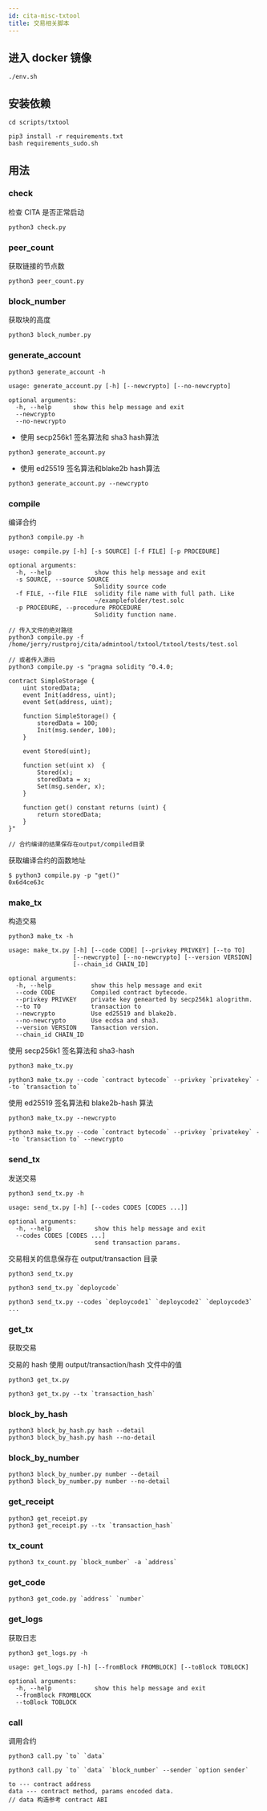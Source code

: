 ```yaml
---
id: cita-misc-txtool
title: 交易相关脚本
---
```


## 进入 docker 镜像

```
./env.sh
```

## 安装依赖

```
cd scripts/txtool
```

```shell
pip3 install -r requirements.txt
bash requirements_sudo.sh
```

## 用法

### check

检查 CITA 是否正常启动

```shell
python3 check.py
```

### peer_count

获取链接的节点数

```shell
python3 peer_count.py
```

### block_number

获取块的高度

```shell
python3 block_number.py
```

### generate_account

```
python3 generate_account -h
```

```
usage: generate_account.py [-h] [--newcrypto] [--no-newcrypto]

optional arguments:
  -h, --help      show this help message and exit
  --newcrypto
  --no-newcrypto
```

* 使用 secp256k1 签名算法和 sha3 hash算法

```shell
python3 generate_account.py
```

* 使用 ed25519 签名算法和blake2b hash算法

```shell
python3 generate_account.py --newcrypto
```

### compile

编译合约

```shell
python3 compile.py -h
```

```
usage: compile.py [-h] [-s SOURCE] [-f FILE] [-p PROCEDURE]

optional arguments:
  -h, --help            show this help message and exit
  -s SOURCE, --source SOURCE
                        Solidity source code
  -f FILE, --file FILE  solidity file name with full path. Like
                        ~/examplefolder/test.solc
  -p PROCEDURE, --procedure PROCEDURE
                        Solidity function name.
```

```shell
// 传入文件的绝对路径
python3 compile.py -f /home/jerry/rustproj/cita/admintool/txtool/txtool/tests/test.sol

// 或者传入源码
python3 compile.py -s "pragma solidity ^0.4.0;

contract SimpleStorage {
    uint storedData;
    event Init(address, uint);
    event Set(address, uint);

    function SimpleStorage() {
        storedData = 100;
        Init(msg.sender, 100);
    }

    event Stored(uint);

    function set(uint x)  {
        Stored(x);
        storedData = x;
        Set(msg.sender, x);
    }

    function get() constant returns (uint) {
        return storedData;
    }
}"

// 合约编译的结果保存在output/compiled目录
```

获取编译合约的函数地址

```shell
$ python3 compile.py -p "get()"
0x6d4ce63c
```

### make_tx

构造交易

```
python3 make_tx -h
```

```
usage: make_tx.py [-h] [--code CODE] [--privkey PRIVKEY] [--to TO]
                  [--newcrypto] [--no-newcrypto] [--version VERSION]
                  [--chain_id CHAIN_ID]

optional arguments:
  -h, --help           show this help message and exit
  --code CODE          Compiled contract bytecode.
  --privkey PRIVKEY    private key genearted by secp256k1 alogrithm.
  --to TO              transaction to
  --newcrypto          Use ed25519 and blake2b.
  --no-newcrypto       Use ecdsa and sha3.
  --version VERSION    Tansaction version.
  --chain_id CHAIN_ID
```

使用 secp256k1 签名算法和 sha3-hash

```shell
python3 make_tx.py

python3 make_tx.py --code `contract bytecode` --privkey `privatekey` --to `transaction to`
```

使用 ed25519 签名算法和 blake2b-hash 算法

```shell
python3 make_tx.py --newcrypto

python3 make_tx.py --code `contract bytecode` --privkey `privatekey` --to `transaction to` --newcrypto
```

### send_tx

发送交易

```
python3 send_tx.py -h
```

```
usage: send_tx.py [-h] [--codes CODES [CODES ...]]

optional arguments:
  -h, --help            show this help message and exit
  --codes CODES [CODES ...]
                        send transaction params.
```

交易相关的信息保存在 output/transaction 目录

```shell
python3 send_tx.py

python3 send_tx.py `deploycode`

python3 send_tx.py --codes `deploycode1` `deploycode2` `deploycode3` ...
```

### get_tx

获取交易

交易的 hash 使用 output/transaction/hash 文件中的值

```shell
python3 get_tx.py

python3 get_tx.py --tx `transaction_hash`
```

### block_by_hash

```shell
python3 block_by_hash.py hash --detail
python3 block_by_hash.py hash --no-detail
```

### block_by_number

```shell
python3 block_by_number.py number --detail
python3 block_by_number.py number --no-detail
```

### get_receipt

```shell
python3 get_receipt.py
python3 get_receipt.py --tx `transaction_hash`
```

### tx_count

```shell
python3 tx_count.py `block_number` -a `address`
```

### get_code

```shell
python3 get_code.py `address` `number`
```

### get_logs

获取日志

```shell
python3 get_logs.py -h
```

```
usage: get_logs.py [-h] [--fromBlock FROMBLOCK] [--toBlock TOBLOCK]

optional arguments:
  -h, --help            show this help message and exit
  --fromBlock FROMBLOCK
  --toBlock TOBLOCK
```

### call

调用合约

```shell
python3 call.py `to` `data`

python3 call.py `to` `data` `block_number` --sender `option sender`

to --- contract address
data --- contract method, params encoded data.
// data 构造参考 contract ABI
```
